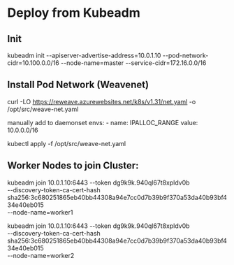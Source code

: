 # Deploy from Kubeadm


## Init
kubeadm init --apiserver-advertise-address=10.0.1.10 --pod-network-cidr=10.100.0.0/16 --node-name=master --service-cidr=172.16.0.0/16


## Install Pod Network (Weavenet)
curl -LO https://reweave.azurewebsites.net/k8s/v1.31/net.yaml -o /opt/src/weave-net.yaml

manually add to daemonset envs:
            - name: IPALLOC_RANGE
              value: 10.0.0.0/16

kubectl apply -f /opt/src/weave-net.yaml

## Worker Nodes to join Cluster:

kubeadm join 10.0.1.10:6443 --token dg9k9k.940ql67t8xpldv0b \
	--discovery-token-ca-cert-hash sha256:3c680251865eb40bb44308a94e7cc0d7b39b9f370a53da40b93bf434e40eb015 \
  --node-name=worker1

kubeadm join 10.0.1.10:6443 --token dg9k9k.940ql67t8xpldv0b \
	--discovery-token-ca-cert-hash sha256:3c680251865eb40bb44308a94e7cc0d7b39b9f370a53da40b93bf434e40eb015 \
  --node-name=worker2

